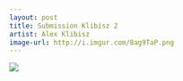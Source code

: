 ```yaml
---
layout: post
title: Submission Klibisz 2
artist: Alex Klibisz
image-url: http://i.imgur.com/8ag9TaP.png
---
```


<!-- This part is optional: -->
![](http://i.imgur.com/8ag9TaP.png)
